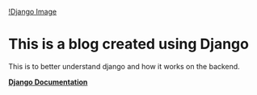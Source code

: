[!Django Image](https://miro.medium.com/max/2000/1*HVKOLLX7wprRbHTl2IPDcQ.png)

# This is a blog created using Django
This is to better understand django and how it works on the backend.

**[Django Documentation](https://docs.djangoproject.com/en/3.0/)** 